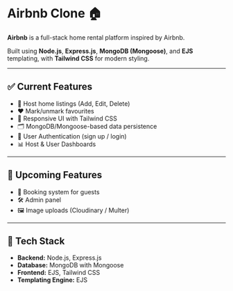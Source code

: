 # Airbnb Clone 🏠

**Airbnb** is a full-stack home rental platform inspired by Airbnb.

Built using **Node.js**, **Express.js**, **MongoDB (Mongoose)**, and **EJS** templating, with **Tailwind CSS** for modern styling.

---

## ✅ Current Features

- 🏡 Host home listings (Add, Edit, Delete)
- ❤️ Mark/unmark favourites
- 📱 Responsive UI with Tailwind CSS
- 🗂️ MongoDB/Mongoose-based data persistence
- 🔐 User Authentication (sign up / login)
- 📊 Host & User Dashboards

---

## 🚧 Upcoming Features

- 📅 Booking system for guests
- 🛠️ Admin panel
- 🖼️ Image uploads (Cloudinary / Multer)

---

## 📂 Tech Stack

- **Backend:** Node.js, Express.js
- **Database:** MongoDB with Mongoose
- **Frontend:** EJS, Tailwind CSS
- **Templating Engine:** EJS
